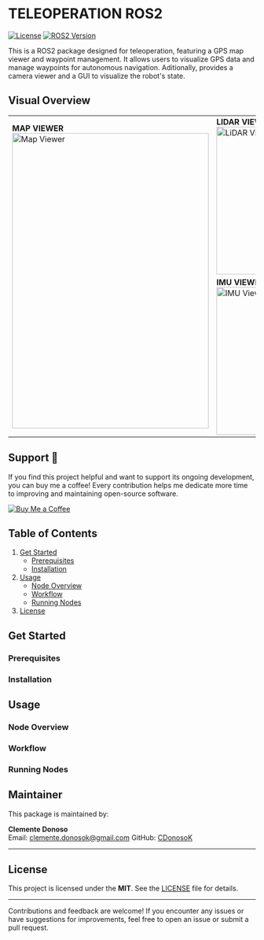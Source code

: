 # TELEOPERATION ROS2

[![License](https://img.shields.io/badge/License-MIT--Clause-blue.svg)](https://opensource.org/licenses/MIT)
[![ROS2 Version](https://img.shields.io/badge/ROS-Humble-green)](https://docs.ros.org/en/humble/index.html)

This is a ROS2 package designed for teleoperation, featuring a GPS map viewer and waypoint management. It allows users to visualize GPS data and manage waypoints for autonomous navigation. Aditionally, provides a camera viewer and a GUI to visualize the robot's state.

## Visual Overview
<table>
  <tr>
    <td rowspan="2">
      <strong>MAP VIEWER</strong><br>
      <img src="https://github.com/CDonosoK/ros2_teleoperation/blob/main/images/map_viewer.png" alt="Map Viewer" height="600" width="400">
    </td>
    <td>
      <strong>LIDAR VIEWER</strong><br>
      <img src="https://github.com/CDonosoK/ros2_teleoperation/blob/main/images/lidar_viewer.png" alt="LiDAR Viewer" height="300" width="400">
    </td>
  </tr>
  <tr>
    <td>
      <strong>IMU VIEWER</strong><br>
      <img src="https://github.com/CDonosoK/ros2_teleoperation/blob/main/images/imu_viewer.png" alt="IMU Viewer" height="300" width="400">
    </td>
  </tr>
</table>

## Support 💖

If you find this project helpful and want to support its ongoing development, you can buy me a coffee! Every contribution helps me dedicate more time to improving and maintaining open-source software.

<a href="https://www.buymeacoffee.com/CDonosoK" target="https://buymeacoffee.com/cdonosok">
  <img src="https://img.shields.io/badge/Buy%20Me%20a%20Coffee-Support-orange?style=for-the-badge&logo=buy-me-a-coffee&logoColor=white" alt="Buy Me a Coffee">
</a>


## Table of Contents
1. [Get Started](#get-started)
   - [Prerequisites](#prerequisites)
   - [Installation](#installation)
2. [Usage](#usage)
   - [Node Overview](#node-overview)
   - [Workflow](#workflow)
   - [Running Nodes](#running-nodes)
3. [License](#license)


## Get Started
### Prerequisites
### Installation

## Usage
### Node Overview
### Workflow
### Running Nodes


## Maintainer
This package is maintained by:

**Clemente Donoso**  
Email: [clemente.donosok@gmail.com](mailto:clemente.donosok@gmail.com)
GitHub: [CDonosoK](https://github.com/CDonosoK)  

---

## License
This project is licensed under the **MIT**. See the [LICENSE](LICENSE) file for details.

---
Contributions and feedback are welcome! If you encounter any issues or have suggestions for improvements, feel free to open an issue or submit a pull request.